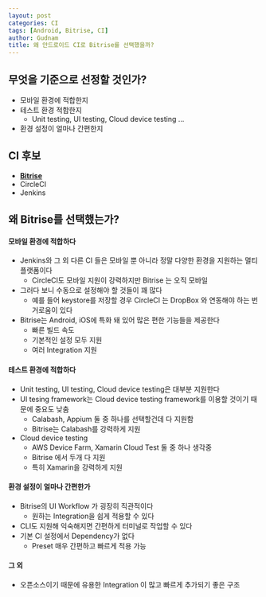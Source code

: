 ```yaml
---
layout: post
categories: CI
tags: [Android, Bitrise, CI]
author: Gudnam
title: 왜 안드로이드 CI로 Bitrise를 선택했을까?
---
```

## 무엇을 기준으로 선정할 것인가?

+ 모바일 환경에 적합한지
+ 테스트 환경 적합한지
  + Unit testing, UI testing, Cloud device testing ...
+ 환경 설정이 얼마나 간편한지

## CI 후보

+ **[Bitrise](https://www.bitrise.io/)**
+ CircleCI
+ Jenkins

## 왜 Bitrise를 선택했는가?

#### 모바일 환경에 적합하다

+ Jenkins와 그 외 다른 CI 들은 모바일 뿐 아니라 정말 다양한 환경을 지원하는 멀티 플랫폼이다
  + CircleCI도 모바일 지원이 강력하지만 Bitrise 는 오직 모바일
+ 그러다 보니 수동으로 설정해야 할 것들이 꽤 많다
  + 예를 들어 keystore를 저장할 경우 CircleCI 는 DropBox 와 연동해야 하는 번거로움이 있다
+ Bitrise는 Android, iOS에 특화 돼 있어 많은 편한 기능들을 제공한다
  + 빠른 빌드 속도
  + 기본적인 설정 모두 지원
  + 여러 Integration 지원

#### 테스트 환경에 적합하다

+ Unit testing, UI testing, Cloud device testing은 대부분 지원한다
+ UI tesing framework는 Cloud device testing framework를 이용할 것이기 때문에 중요도 낮춤
  + Calabash, Appium 둘 중 하나를 선택할건데 다 지원함
  + Bitrise는 Calabash를 강력하게 지원
+ Cloud device testing
  + AWS Device Farm, Xamarin Cloud Test 둘 중 하나 생각중
  + Bitrise 에서 두개 다 지원
  + 특히 Xamarin을 강력하게 지원

#### 환경 설정이 얼마나 간편한가

+ Bitrise의 UI Workflow 가 굉장히 직관적이다
  + 원하는 Integration을 쉽게 적용할 수 있다
+ CLI도 지원해 익숙해지면 간편하게 터미널로 작업할 수 있다
+ 기본 CI 설정에서 Dependency가 없다
  + Preset 매우 간편하고 빠르게 적용 가능

#### 그 외

  + 오픈소스이기 때문에 유용한 Integration 이 많고 빠르게 추가되기 좋은 구조

